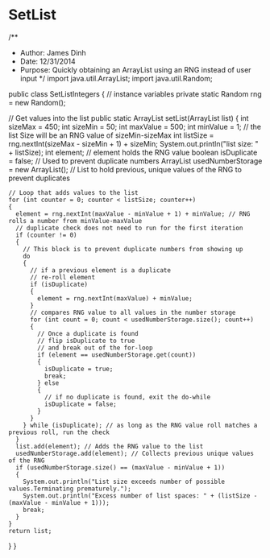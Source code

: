 SetList
=======
/**
 * Author: James Dinh
 * Date: 12/31/2014
 * Purpose: Quickly obtaining an ArrayList<Integer> using an RNG instead of user input
 */
import java.util.ArrayList;
import java.util.Random;

public class SetListIntegers
{
  // instance variables
  private static Random rng = new Random();
  
  // Get values into the list
  public static ArrayList<Integer> setList(ArrayList<Integer> list)
  {
    int sizeMax = 450;
    int sizeMin = 50;
    int maxValue = 500;
    int minValue = 1;
    // the list Size will be an RNG value of sizeMin-sizeMax
    int listSize = rng.nextInt(sizeMax - sizeMin + 1) + sizeMin;
    System.out.println("list size: " + listSize);
    int element; // element holds the RNG value
    boolean isDuplicate = false; // Used to prevent duplicate numbers
    ArrayList<Integer> usedNumberStorage = new ArrayList<Integer>(); // List to hold previous, unique values of the RNG to prevent duplicates
    
    // Loop that adds values to the list
    for (int counter = 0; counter < listSize; counter++)
    {
      element = rng.nextInt(maxValue - minValue + 1) + minValue; // RNG rolls a number from minValue-maxValue
      // duplicate check does not need to run for the first iteration
      if (counter != 0)
      {
        // This block is to prevent duplicate numbers from showing up
        do
        {
          // if a previous element is a duplicate
          // re-roll element
          if (isDuplicate)
          {
            element = rng.nextInt(maxValue) + minValue;
          }
          // compares RNG value to all values in the number storage
          for (int count = 0; count < usedNumberStorage.size(); count++)
          {
            // Once a duplicate is found
            // flip isDuplicate to true
            // and break out of the for-loop
            if (element == usedNumberStorage.get(count))
            {
              isDuplicate = true;
              break;
            } else
            {
              // if no duplicate is found, exit the do-while
              isDuplicate = false;
            }
          }
        } while (isDuplicate); // as long as the RNG value roll matches a previous roll, run the check
      }
      list.add(element); // Adds the RNG value to the list
      usedNumberStorage.add(element); // Collects previous unique values of the RNG
      if (usedNumberStorage.size() == (maxValue - minValue + 1))
      {
        System.out.println("List size exceeds number of possible values.Terminating prematurely.");
        System.out.println("Excess number of list spaces: " + (listSize - (maxValue - minValue + 1)));
        break;
      }
    }
    return list;
  }
}
